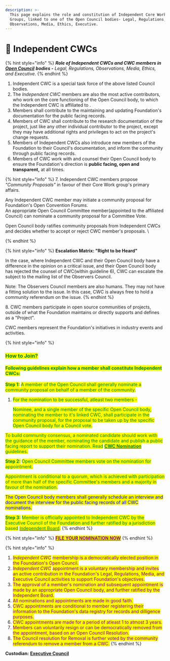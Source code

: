 ```yaml
---
description: >-
  This page explains the role and constitution of Independent Core Working
  Groups, linked to one of the Open Council bodies- Legal, Regulations,
  Observations, Media, Ethics, Executive.
---
```


# 🏑 Independent CWCs

{% hint style="info" %}
_**Role of Independent CWCs and CWC members in**_ [_**Open Council**_](../committees-and-their-roles/) _**bodies -** Legal, Regulations, Observations, Media, Ethics, and Executive._
{% endhint %}

1. Independent CWC is a special task force of the above listed Council bodies.&#x20;
2. The _Independent CWC_ members are also the most active contributors, who work on the core functioning of the Open Council body, to which the Independent CWC is affiliated to .&#x20;
3. Members shall contribute to the maintaining and updating Foundation's documentation for the public facing records.
4. Members of CWC shall contribute to the research documentation of the project, just like any other individual contributor to the project, except they may have additional rights and privileges to act on the project's change requests.
5. Members of Independent CWCs also introduce new members of the Foundation to their Council's documentation, and inform the community through public facing records.
6. Members of CWC work with and counsel their Open Council body to ensure the Foundation's direction is **public facing, open and transparent,** at all times.&#x20;

{% hint style="info" %}
7\. Independent CWC members propose _"Community Proposals"_ in favour of their Core Work group's primary affairs.&#x20;

Any Independent CWC member may initiate a community proposal for Foundation's Open Convention Forums.\
An appropriate Open Council Committee member(appointed to the affiliated Council) can nominate a community proposal for a Committee Vote.&#x20;

Open Council body ratifies community proposals from Independent CWCs and decides whether to accept or reject CWC member's proposals. \

{% endhint %}

{% hint style="info" %}
**Escalation Matrix: "Right to be Heard"**

In the case, where Independent CWC and their Open Council body have a difference in the opinion on a critical issue, and their Open Council body has rejected the counsel of CWC(within guideline 6), CWC can escalate the subject to the mailing list of the Observers Council.&#x20;

Note: The Observers Council members are also humans. They may not have a fitting solution to the issue. In this case, CWC is always free to hold a community referendum on the issue.&#x20;
{% endhint %}

8\. CWC members participate in open source communities of projects, outside of what the Foundation maintains or directly supports and defines as a "Project".&#x20;

CWC members represent the Foundation's initiatives in industry events and activities.&#x20;

{% hint style="info" %}
### <mark style="color:green;">How to Join?</mark>

#### <mark style="color:green;">Following guidelines explain how a member shall constitute Independent CWCs:</mark>

<mark style="color:green;">**Step 1:**</mark> <mark style="color:green;"></mark><mark style="color:green;">A member of the Open Council shall generally nominate a community proposal on behalf of a member of the community.</mark>&#x20;

1.  <mark style="color:green;">For the nomination to be successful, atleast two members -</mark>&#x20;

    <mark style="color:green;">Nominee, and a single member of the specific Open Council body, nominating the member to it's linked CWC, shall participate in the community proposal, for the proposal to be taken up by the specific Open Council body for a Council vote.</mark>

<mark style="color:green;">To build community consensus, a nominated candidate should work with the guidance of the member, nominating the candidate and publish a public facing report to support their nomination. Read</mark> [<mark style="color:green;">**CWC Nomination**</mark>](broken-reference) <mark style="color:green;">guidelines.</mark>

<mark style="color:green;">**Step 2:**</mark> <mark style="color:green;"></mark><mark style="color:green;">Open Council Committee members vote on the nomination for appointment.</mark>

<mark style="color:green;">Appointment is conditional to a quorum, which is achieved with participation of more than half of the specific Committee's members and a majority in favour of the nomination.</mark>&#x20;

<mark style="color:blue;">The Open Council body members shall generally schedule an interview and document the interview for the public facing records of all CWC nominations.</mark>

<mark style="color:green;">**Step 3:**</mark> <mark style="color:green;"></mark><mark style="color:green;">Member is officially appointed to Independent CWC by the Executive Council of the Foundation and further ratified by a jurisdiction based</mark> [<mark style="color:green;">Independent Board</mark>](../../charters/independent-board.md)<mark style="color:green;">.</mark>
{% endhint %}

{% hint style="info" %}
[<mark style="color:purple;">**FILE YOUR NOMINATION NOW**</mark>](https://share.hsforms.com/1Tl1NczJOTwWoM6n4BZRU-g3xaqh)
{% endhint %}

{% hint style="info" %}


1. _<mark style="color:purple;">Independent CWC</mark>_ <mark style="color:purple;"></mark><mark style="color:purple;">membership is a democratically elected position in the Foundation's Open Council.</mark>
2. _<mark style="color:purple;">Independent CWC</mark>_ <mark style="color:purple;"></mark><mark style="color:purple;">appointment is a voluntary membership and invites an active contribution in the Foundation's Legal, Regulations, Media, and Executive Council activities to support Foundation's objectives.</mark>
3. <mark style="color:purple;">The approval of a member's nomination and subsequent appointment is made by an appropriate Open Council body, and further ratified by the Independent Board.</mark>
4. <mark style="color:purple;">All nominations and appointments are made in good faith.</mark>&#x20;
5. <mark style="color:purple;">CWC appointments are conditional to member registering their information to the Foundation's data registry for records and dilligence purposes.</mark>
6. <mark style="color:purple;">CWC appointments are made for a period of atleast 1 to atmost 3 years.</mark>
7. <mark style="color:purple;">Members can voluntarily resign or can be democratically removed from the appointment, based on an Open Council Resolution.</mark>
8. <mark style="color:purple;">The Council resolution for Removal is further voted by the community referendum to remove a member from a CWC.</mark>
{% endhint %}

**Custodian:** [**Executive Council**](../executive-council.md)
